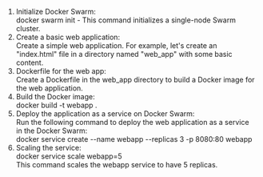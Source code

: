 1. Initialize Docker Swarm:  
   docker swarm init - This command initializes a single-node Swarm cluster.  
2. Create a basic web application:  
   Create a simple web application. For example, let's create an "index.html" file in a directory named "web_app" with some basic content.  
3. Dockerfile for the web app:  
   Create a Dockerfile in the web_app directory to build a Docker image for the web application.  
4. Build the Docker image:  
   docker build -t webapp .  
5. Deploy the application as a service on Docker Swarm:  
   Run the following command to deploy the web application as a service in the Docker Swarm:  
   docker service create --name webapp --replicas 3 -p 8080:80 webapp  
6. Scaling the service:  
   docker service scale webapp=5  
   This command scales the webapp service to have 5 replicas.  
